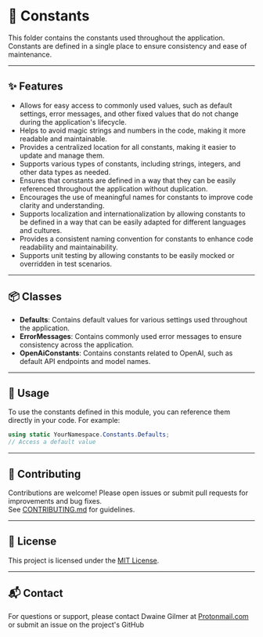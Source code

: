 # 🧠 Constants
This folder contains the constants used throughout the application. Constants are defined in a single place to ensure consistency and ease of maintenance.

---

## ✨ Features
- Allows for easy access to commonly used values, such as default settings, error messages, and other fixed values that do not change during the application's lifecycle.
- Helps to avoid magic strings and numbers in the code, making it more readable and maintainable.
- Provides a centralized location for all constants, making it easier to update and manage them.
- Supports various types of constants, including strings, integers, and other data types as needed.
- Ensures that constants are defined in a way that they can be easily referenced throughout the application without duplication.
- Encourages the use of meaningful names for constants to improve code clarity and understanding.
- Supports localization and internationalization by allowing constants to be defined in a way that can be easily adapted for different languages and cultures.
- Provides a consistent naming convention for constants to enhance code readability and maintainability.
- Supports unit testing by allowing constants to be easily mocked or overridden in test scenarios.

---

## 📦 Classes
- **Defaults**: Contains default values for various settings used throughout the application.
- **ErrorMessages**: Contains commonly used error messages to ensure consistency across the application.
- **OpenAiConstants**: Contains constants related to OpenAI, such as default API endpoints and model names.

---

## 📝 Usage
To use the constants defined in this module, you can reference them directly in your code. For example:
```csharp
using static YourNamespace.Constants.Defaults;
// Access a default value
```

---

## 🤝 Contributing

Contributions are welcome! Please open issues or submit pull requests for improvements and bug fixes.  
See [CONTRIBUTING.md](../../CONTRIBUTING.md) for guidelines.

---

## 📄 License

This project is licensed under the [MIT License](../../LICENSE).

---

## 📬 Contact

For questions or support, please contact Dwaine Gilmer at [Protonmail.com](mailto:dwaine.gilmer@protonmail.com) or submit an issue on the project's GitHub


